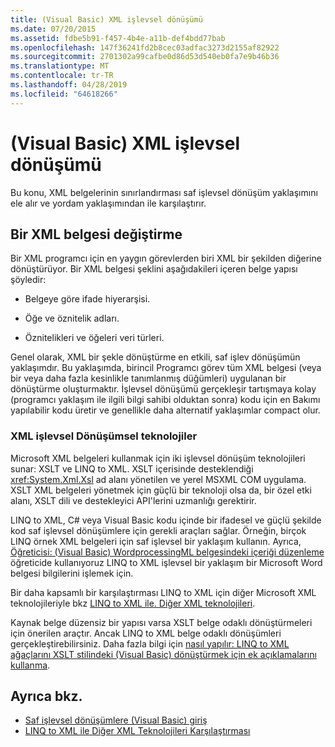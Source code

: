 ```yaml
---
title: (Visual Basic) XML işlevsel dönüşümü
ms.date: 07/20/2015
ms.assetid: fdbe5b91-f457-4b4e-a11b-def4bdd77bab
ms.openlocfilehash: 147f36241fd2b8cec03adfac3273d2155af82922
ms.sourcegitcommit: 2701302a99cafbe0d86d53d540eb0fa7e9b46b36
ms.translationtype: MT
ms.contentlocale: tr-TR
ms.lasthandoff: 04/28/2019
ms.locfileid: "64618266"
---
```

# <a name="functional-transformation-of-xml-visual-basic"></a>(Visual Basic) XML işlevsel dönüşümü
Bu konu, XML belgelerinin sınırlandırması saf işlevsel dönüşüm yaklaşımını ele alır ve yordam yaklaşımından ile karşılaştırır.  
  
## <a name="modifying-an-xml-document"></a>Bir XML belgesi değiştirme  
 Bir XML programcı için en yaygın görevlerden biri XML bir şekilden diğerine dönüştürüyor. Bir XML belgesi şeklini aşağıdakileri içeren belge yapısı şöyledir:  
  
- Belgeye göre ifade hiyerarşisi.  
  
- Öğe ve öznitelik adları.  
  
- Öznitelikleri ve öğeleri veri türleri.  
  
 Genel olarak, XML bir şekle dönüştürme en etkili, saf işlev dönüşümün yaklaşımdır. Bu yaklaşımda, birincil Programcı görev tüm XML belgesi (veya bir veya daha fazla kesinlikle tanımlanmış düğümleri) uygulanan bir dönüştürme oluşturmaktır. İşlevsel dönüşümü gerçekleşir tartışmaya kolay (programcı yaklaşım ile ilgili bilgi sahibi olduktan sonra) kodu için en Bakımı yapılabilir kodu üretir ve genellikle daha alternatif yaklaşımlar compact olur.  
  
### <a name="xml-functional-transformational-technologies"></a>XML işlevsel Dönüşümsel teknolojiler  
 Microsoft XML belgeleri kullanmak için iki işlevsel dönüşüm teknolojileri sunar: XSLT ve LINQ to XML. XSLT içerisinde desteklendiği <xref:System.Xml.Xsl> ad alanı yönetilen ve yerel MSXML COM uygulama. XSLT XML belgeleri yönetmek için güçlü bir teknoloji olsa da, bir özel etki alanı, XSLT dili ve destekleyici API'lerini uzmanlığı gerektirir.  
  
 LINQ to XML, C# veya Visual Basic kodu içinde bir ifadesel ve güçlü şekilde kod saf işlevsel dönüşümlere için gerekli araçları sağlar. Örneğin, birçok LINQ örnek XML belgeleri için saf işlevsel bir yaklaşım kullanın. Ayrıca, [Öğreticisi: (Visual Basic) WordprocessingML belgesindeki içeriği düzenleme](../../../../visual-basic/programming-guide/concepts/linq/tutorial-manipulating-content-in-a-wordprocessingml-document.md) öğreticide kullanıyoruz LINQ to XML işlevsel bir yaklaşım bir Microsoft Word belgesi bilgilerini işlemek için.  
  
 Bir daha kapsamlı bir karşılaştırması LINQ to XML için diğer Microsoft XML teknolojileriyle bkz [LINQ to XML ile. Diğer XML teknolojileri](../../../../visual-basic/programming-guide/concepts/linq/linq-to-xml-vs-other-xml-technologies.md).  
  
 Kaynak belge düzensiz bir yapısı varsa XSLT belge odaklı dönüştürmeleri için önerilen araçtır. Ancak LINQ to XML belge odaklı dönüşümleri gerçekleştirebilirsiniz. Daha fazla bilgi için [nasıl yapılır: LINQ to XML ağaçlarını XSLT stilindeki (Visual Basic) dönüştürmek için ek açıklamalarını kullanma](../../../../visual-basic/programming-guide/concepts/linq/how-to-use-annotation-trees-to-transform-linq-to-xml-trees-in-an-xslt-style.md).  
  
## <a name="see-also"></a>Ayrıca bkz.

- [Saf işlevsel dönüşümlere (Visual Basic) giriş](../../../../visual-basic/programming-guide/concepts/linq/introduction-to-pure-functional-transformations.md)
- [LINQ to XML ile Diğer XML Teknolojileri Karşılaştırması](../../../../visual-basic/programming-guide/concepts/linq/linq-to-xml-vs-other-xml-technologies.md)
